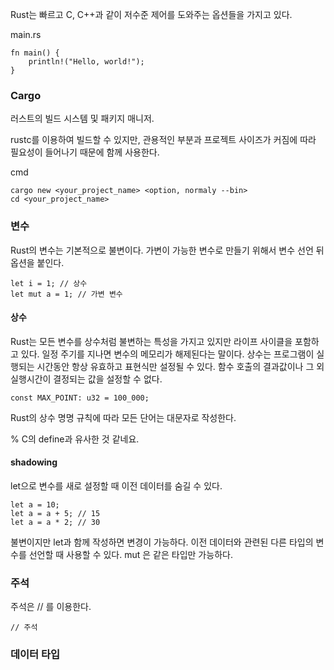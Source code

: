 
Rust는 빠르고 C, C++과 같이 저수준 제어를 도와주는 옵션들을 가지고 있다. 

main.rs
```
fn main() {
	println!("Hello, world!");
}
```

### Cargo
러스트의 빌드 시스템 및 패키지 매니저.

rustc를 이용하여 빌드할 수 있지만, 관용적인 부분과 프로젝트 사이즈가 커짐에 따라 필요성이 들어나기 때문에 함께 사용한다.

cmd
```
cargo new <your_project_name> <option, normaly --bin>
cd <your_project_name>
```

### 변수
Rust의 변수는 기본적으로 불변이다. 가변이 가능한 변수로 만들기 위해서 변수 선언 뒤 옵션을 붙인다.

```
let i = 1; // 상수
let mut a = 1; // 가변 변수
```

#### 상수
Rust는 모든 변수를 상수처럼 불변하는 특성을 가지고 있지만 라이프 사이클을 포함하고 있다. 일정 주기를 지나면 변수의 메모리가 해제된다는 말이다.
상수는 프로그램이 실행되는 시간동안 항상 유효하고 표현식만 설정될 수 있다.
함수 호출의 결과값이나 그 외 실행시간이 결정되는 값을 설정할 수 없다.

```
const MAX_POINT: u32 = 100_000;
```
Rust의 상수 명명 규칙에 따라 모든 단어는 대문자로 작성한다.

% C의 define과 유사한 것 같네요.

#### shadowing
let으로 변수를 새로 설정할 때 이전 데이터를 숨길 수 있다. 

```
let a = 10;
let a = a + 5; // 15
let a = a * 2; // 30
```

불변이지만 let과 함께 작성하면 변경이 가능하다.
이전 데이터와 관련된 다른 타입의 변수를 선언할 때 사용할 수 있다.
mut 은 같은 타입만 가능하다.

### 주석
주석은 // 를 이용한다.

```
// 주석
```

### 데이터 타입

